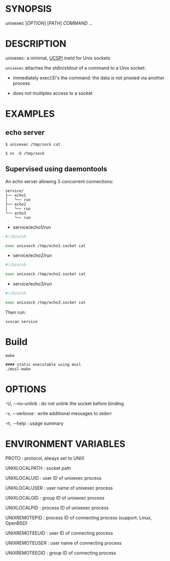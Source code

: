 # SYNOPSIS

unixexec [*OPTION*] [*PATH*] *COMMAND* *...*

# DESCRIPTION

unixexec: a minimal, [UCSPI](https://jdebp.uk/FGA/UCSPI.html) inetd for
Unix sockets

`unixexec` attaches the stdin/stdout of a command to a Unix socket:

* immediately exec(3)'s the command: the data is not proxied via another
  process

* does not multiplex access to a socket

# EXAMPLES

## echo server

```
$ unixexec /tmp/sock cat

$ nc -U /tmp/sock
```

## Supervised using daemontools

An echo server allowing 3 concurrent connections:

    service/
    ├── echo1
    │   └── run
    ├── echo2
    │   └── run
    └── echo3
        └── run

* service/echo1/run

``` sh
#!/bin/sh

exec unixsock /tmp/echo1.socket cat
```

* service/echo2/run

``` sh
#!/bin/sh

exec unixsock /tmp/echo2.socket cat
```

* service/echo3/run

``` sh
#!/bin/sh

exec unixsock /tmp/echo3.socket cat
```

Then run:

    svscan service

# Build

    make

    #### static executable using musl
    ./musl-make

# OPTIONS

-U, --no-unlink
: do not unlink the socket before binding

-v, --verbose
: write additional messages to stderr

-h, --help
: usage summary

# ENVIRONMENT VARIABLES

PROTO
: protocol, always set to UNIX

UNIXLOCALPATH
: socket path

UNIXLOCALUID
: user ID of unixexec process

UNIXLOCALUSER
: user name of unixexec process

UNIXLOCALGID
: group ID of unixexec process

UNIXLOCALPID
: process ID of unixexec process

UNIXREMOTEPID
: process ID of connecting process (support: Linux, OpenBSD)

UNIXREMOTEEUID
: user ID of connecting process

UNIXREMOTEUSER
: user name of connecting process

UNIXREMOTEEGID
: group ID of connecting process
